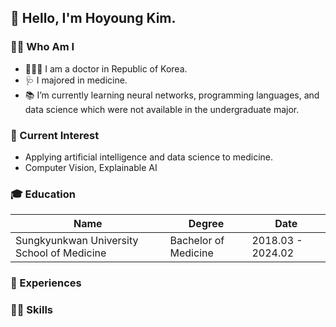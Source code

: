 ## 👋 Hello, I'm Hoyoung Kim.

### 🧑🏻 Who Am I
- 👨🏻‍⚕️ I am a doctor in Republic of Korea.
- 🩺 I majored in medicine.
- 📚 I’m currently learning neural networks, programming languages, and data science which were not available in the undergraduate major. </br>

### 👀 Current Interest
- Applying artificial intelligence and data science to medicine.
- Computer Vision, Explainable AI

### 🎓 Education
|Name|Degree|Date|
|---------|---|--------|
|Sungkyunkwan University School of Medicine|Bachelor of Medicine|2018.03 - 2024.02|

### 🌱 Experiences


### 💪🏻 Skills

